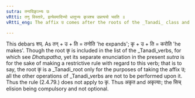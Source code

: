 ```yaml
---
sutra: तनादिकृञ्भ्यः उः
vRtti: तनु विस्तारे, इत्येवमादिभ्यो धातुभ्यः कृञश्च उप्रत्ययो भवति ॥
vRtti_eng: The affix उ comes after the roots of the _Tanadi_ class and after the verb कृ 'to make' when a _sarvadhatuka_ affix follows, signifying the agent.

---
```

This debars शप्. As तन् + उ + ति = तनोति 'he expands'; कृ + उ + ति = करोति 'he makes'. Though the root कृ is included in the list of the _Tanadi_verbs, for which see _Dhatupatha_, yet its separate enunciation in the present _sutra_ is for the sake of making a restrictive rule with regard to this verb; that is to say, the root कृ is a _Tanadi_root only for the purposes of taking the affix उ; all the other operations of _Tanadi_verbs are not to be performed upon it. Thus the rule (2.4.79.) does not apply to कृ. Thus अकृत and अकृत्याः; the सिच् elision being compulsory and not optional. 